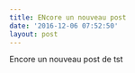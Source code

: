 ```yaml
---
title: ENcore un nouveau post
date: '2016-12-06 07:52:50'
layout: post
---
```


Encore un nouveau post de tst